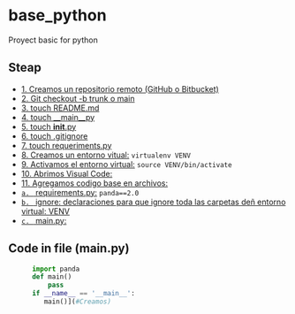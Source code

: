 # base_python
Proyect basic for python
## Steap 
- [1. Creamos un repositorio remoto (GitHub o Bitbucket)](#Creamos)
- [2. Git checkout -b trunk o main](#Creamos)
- [3. touch README.md](#Creamos)
- [4. touch __main__py](#Creamos)
- [5. touch __init__.py](#Creamos)
- [6. touch .gitignore](#Creamos)
- [7. touch requeriments.py](#Creamos)
- [8. Creamos un entorno vitual:](#Creamos) ```virtualenv VENV```
- [9. Activamos el entorno virtual:](#Creamos) ```source VENV/bin/activate```
- [10. Abrimos Visual Code:](#Creamos)
- [11. Agregamos codigo base en archivos:](#Creamos)
- [    ```a. ``` requirements.py:](#Creamos) ```panda==2.0 ``` 
- [    ```b. ``` ignore: declaraciones para que ignore toda las carpetas deñ entorno virtual: VENV](#Creamos)
- [    ```c. ``` main.py:](#Creamos)

## Code in file (main.py)

```python
      import panda
      def main()
          pass
      if __name__ == '__main__':
         main()](#Creamos) 

